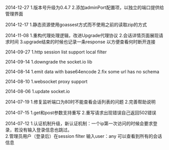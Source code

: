 2014-12-27
	1.版本号升级为0.4.7
	2.添加adminPort配置项，以独立的端口提供给管理界面

2014-12-17
	1.静态资源使用goassest方式而不使用之前的读取zip的方式
	
2014-11-08
	1.重构代理处理逻辑，改进Upgrade代理协议
	2.会话详情页面展现请求时间
	3.upgrade结束的时候也记录一条response 以方便查看何时断开连接
	
2014-09-27
    1.http session list support local filter
    
    
2014-09-14
    1.downgrade the socket.io lib
    
2014-08-14
   1.emit data with base64encode
   2.fix some url has no schema
   
2014-08-10
   1.websocket proxy support
   
2014-08-06
   1.update socket.io
   
2014-07-19
   1.修复监听端口为80时不能查看会话列表的问题
   2.完善帮助说明

2014-07-15
   1.get和post参数支持重写
   2.重写请求出现错误自己返回502错误

2014-07-12 
   1.认证机制升级，新认证机制：一个ip第一次访问的时候会要求登录，若没有输入登录信息也跳过。  
   2.管理员用户（登录后）在session filter 输入user：any 可以查看到所有的会话信息  
